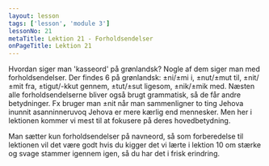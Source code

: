 ```yaml
---
layout: lesson
tags: ['lesson', 'module 3']
lessonNo: 21
metaTitle: Lektion 21 - Forholdsendelser
onPageTitle: Lektion 21
---
```

Hvordan siger man 'kasseord' på grønlandsk? Nogle af dem siger man med forholdsendelser. Der findes 6 på grønlandsk: ±ni/±mi i, ±nut/±mut til, ±nit/±mit fra, ±tigut/-kkut gennem, ±tut/±sut ligesom, ±nik/±mik med. Næsten alle forholdsendelserne bliver også brugt grammatisk, så de får andre betydninger. Fx bruger man ±nit når man sammenligner to ting Jehova inunnit asanninneruvoq Jehova er mere kærlig end mennesker. Men her i lektionen kommer vi mest til at fokusere på deres hovedbetydning.

Man sætter kun forholdsendelser på navneord, så som forberedelse til lektionen vil det være godt hvis du kigger det vi lærte i lektion 10 om stærke og svage stammer igennem igen, så du har det i frisk erindring.